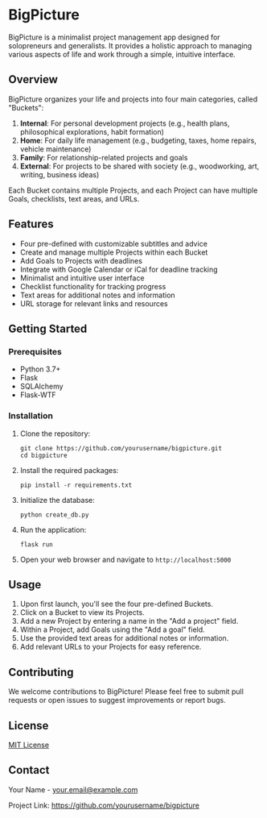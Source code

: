 # BigPicture

BigPicture is a minimalist project management app designed for solopreneurs and generalists. It provides a holistic approach to managing various aspects of life and work through a simple, intuitive interface.

## Overview

BigPicture organizes your life and projects into four main categories, called "Buckets":

1. **Internal**: For personal development projects (e.g., health plans, philosophical explorations, habit formation)
2. **Home**: For daily life management (e.g., budgeting, taxes, home repairs, vehicle maintenance)
3. **Family**: For relationship-related projects and goals
4. **External**: For projects to be shared with society (e.g., woodworking, art, writing, business ideas)

Each Bucket contains multiple Projects, and each Project can have multiple Goals, checklists, text areas, and URLs.

## Features

- Four pre-defined  with customizable subtitles and advice
- Create and manage multiple Projects within each Bucket
- Add Goals to Projects with deadlines
- Integrate with Google Calendar or iCal for deadline tracking
- Minimalist and intuitive user interface
- Checklist functionality for tracking progress
- Text areas for additional notes and information
- URL storage for relevant links and resources

## Getting Started

### Prerequisites

- Python 3.7+
- Flask
- SQLAlchemy
- Flask-WTF

### Installation

1. Clone the repository:
   ```
   git clone https://github.com/yourusername/bigpicture.git
   cd bigpicture
   ```

2. Install the required packages:
   ```
   pip install -r requirements.txt
   ```

3. Initialize the database:
   ```
   python create_db.py
   ```

4. Run the application:
   ```
   flask run
   ```

5. Open your web browser and navigate to `http://localhost:5000`

## Usage

1. Upon first launch, you'll see the four pre-defined Buckets.
2. Click on a Bucket to view its Projects.
3. Add a new Project by entering a name in the "Add a project" field.
4. Within a Project, add Goals using the "Add a goal" field.
5. Use the provided text areas for additional notes or information.
6. Add relevant URLs to your Projects for easy reference.

## Contributing

We welcome contributions to BigPicture! Please feel free to submit pull requests or open issues to suggest improvements or report bugs.

## License

[MIT License](https://opensource.org/licenses/MIT)

## Contact

Your Name - your.email@example.com

Project Link: https://github.com/yourusername/bigpicture
